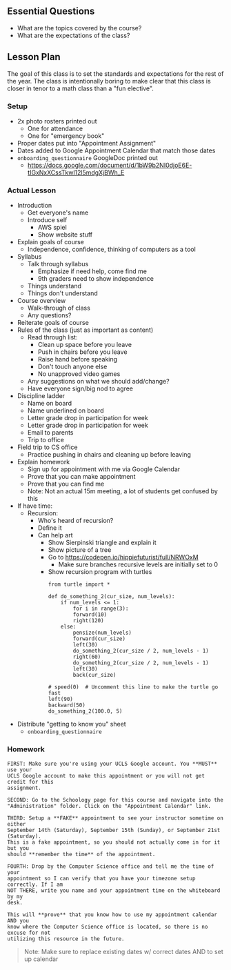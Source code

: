 ## Essential Questions

- What are the topics covered by the course?
- What are the expectations of the class?

## Lesson Plan

The goal of this class is to set the standards and expectations for the rest
of the year. The class is intentionally boring to make clear that this class is
closer in tenor to a math class than a "fun elective".

### Setup

- 2x photo rosters printed out
    - One for attendance
    - One for "emergency book"
- Proper dates put into "Appointment Assignment"
- Dates added to Google Appointment Calendar that match those dates
- `onboarding_questionnaire` GoogleDoc printed out
    - https://docs.google.com/document/d/1bW9b2NI0djoE6E-tIGxNxXCssTkwl12l5mdgXjBWh_E

### Actual Lesson

- Introduction
    - Get everyone's name
    - Introduce self
        - AWS spiel
        - Show website stuff
- Explain goals of course
    - Independence, confidence, thinking of computers as a tool
- Syllabus
    - Talk through syllabus
        - Emphasize if need help, come find me
        - 9th graders need to show independence
    - Things understand
    - Things don't understand
- Course overview
    - Walk-through of class
    - Any questions?
- Reiterate goals of course
- Rules of the class (just as important as content)
    - Read through list:
        - Clean up space before you leave
        - Push in chairs before you leave
        - Raise hand before speaking
        - Don't touch anyone else
        - No unapproved video games
    - Any suggestions on what we should add/change?
    - Have everyone sign/big nod to agree
- Discipline ladder
    - Name on board
    - Name underlined on board
    - Letter grade drop in participation for week
    - Letter grade drop in participation for week
    - Email to parents
    - Trip to office
- Field trip to CS office
    - Practice pushing in chairs and cleaning up before leaving
- Explain homework
    - Sign up for appointment with me via Google Calendar
    - Prove that you can make appointment
    - Prove that you can find me
    - Note: Not an actual 15m meeting, a lot of students get confused by this
- If have time:
    - Recursion:
        - Who's heard of recursion?
        - Define it
        - Can help art
            - Show Sierpinski triangle and explain it
            - Show picture of a tree
            - Go to https://codepen.io/hippiefuturist/full/NRWOxM
                - Make sure branches recursive levels are initially set to 0
            - Show recursion program with turtles
                ```
                from turtle import *

                def do_something_2(cur_size, num_levels):
                    if num_levels <= 1:
                        for i in range(3):
                        forward(10)
                        right(120)
                    else:
                        pensize(num_levels)
                        forward(cur_size)
                        left(30)
                        do_something_2(cur_size / 2, num_levels - 1)
                        right(60)
                        do_something_2(cur_size / 2, num_levels - 1)
                        left(30)
                        back(cur_size)

                # speed(0)  # Uncomment this line to make the turtle go fast
                left(90)
                backward(50)
                do_something_2(100.0, 5)
                ```
- Distribute "getting to know you" sheet
    - `onboarding_questionnaire`

### Homework

```
FIRST: Make sure you're using your UCLS Google account. You **MUST** use your
UCLS Google account to make this appointment or you will not get credit for this
assignment.

SECOND: Go to the Schoology page for this course and navigate into the
"Administration" folder. Click on the "Appointment Calendar" link.

THIRD: Setup a **FAKE** appointment to see your instructor sometime on either
September 14th (Saturday), September 15th (Sunday), or September 21st (Saturday).
This is a fake appointment, so you should not actually come in for it but you
should **remember the time** of the appointment.

FOURTH: Drop by the Computer Science office and tell me the time of your
appointment so I can verify that you have your timezone setup correctly. If I am
NOT THERE, write you name and your appointment time on the whiteboard by my
desk.

This will **prove** that you know how to use my appointment calendar AND you
know where the Computer Science office is located, so there is no excuse for not
utilizing this resource in the future.
```

> Note: Make sure to replace existing dates w/ correct dates AND to set up calendar

